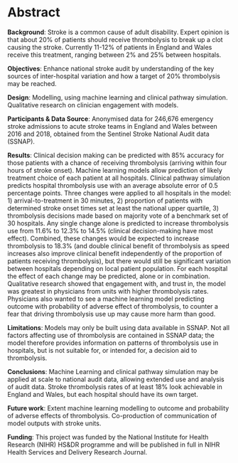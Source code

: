 # Abstract

**Background**: Stroke is a common cause of adult disability. Expert opinion is that about 20% of patients should receive thrombolysis to break up a clot causing the stroke. Currently 11-12% of patients in England and Wales receive this treatment, ranging between 2% and 25% between hospitals.

**Objectives**: Enhance national stroke audit by understanding of the key sources of inter-hospital variation and how a target of 20% thrombolysis may be reached.

**Design**: Modelling, using machine learning and clinical pathway simulation. Qualitative research on clinician engagement with models.

**Participants & Data Source**: Anonymised data for 246,676 emergency stroke admissions to acute stroke teams in England and Wales between 2016 and 2018, obtained from the Sentinel Stroke National Audit data (SSNAP).

**Results**: Clinical decision making can be predicted with 85% accuracy for those patients with a chance of receiving thrombolysis (arriving within four hours of stroke onset). Machine learning models allow prediction of likely treatment choice of each patient at all hospitals. Clinical pathway simulation predicts hospital thrombolysis use with an average absolute error of 0.5 percentage points. Three changes were applied to all hospitals in the model: 1) arrival-to-treatment in 30 minutes, 2) proportion of patients with determined stroke onset times set at least the national upper quartile, 3) thrombolysis decisions made based on majority vote of a benchmark set of 30 hospitals. Any single change alone is predicted to increase thrombolysis use from 11.6% to 12.3% to 14.5% (clinical decision-making have most effect). Combined, these changes would be expected to increase thrombolysis to 18.3% (and double clinical benefit of thrombolysis as speed increases also improve clinical benefit independently of the proportion of patients receiving thrombolysis), but there would still be significant variation between hospitals depending on local patient population. For each hospital the effect of each change may be predicted, alone or in combination. Qualitative research showed that engagement with, and trust in, the model was greatest in physicians from units with higher thrombolysis rates. Physicians also wanted to see a machine learning model predicting outcome with probability of adverse effect of thrombolysis, to counter a fear that driving thrombolysis use up may cause more harm than good.

**Limitations**: Models may only be built using data available in SSNAP. Not all factors affecting use of thrombolysis are contained in SSNAP data; the model therefore provides information on patterns of thrombolysis use in hospitals, but is not suitable for, or intended for, a decision aid to thrombolysis.

**Conclusions**: Machine Learning and clinical pathway simulation may be applied at scale to national audit data, allowing extended use and analysis of audit data. Stroke thrombolysis rates of at least 18% look achievable in England and Wales, but each hospital should have its own target.

**Future work**: Extent machine learning modelling to outcome and probability of adverse effects of thrombolysis. Co-production of communication of model outputs with stroke units.

**Funding**: This project was funded by the National Institute for Health Research (NIHR) HS&DR programme and will be published in full in NIHR Health Services and Delivery Research Journal.

